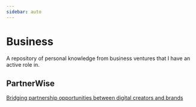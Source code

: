 ```yaml
---
sidebar: auto
---
```


# Business

A repository of personal knowledge from business ventures that I have an active role in.

## PartnerWise
<a href="https://partnerwise.io">Bridging partnership opportunities between digital creators and brands</a></br>